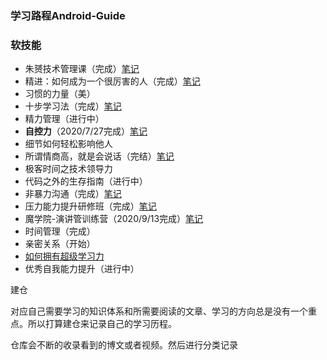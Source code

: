 ### 学习路程Android-Guide

### 软技能

* 朱赟技术管理课（完成）[笔记](https://mubu.com/doc7kuQuMkW6Xl)
* 精进：如何成为一个很厉害的人（完成）[笔记](https://share.mubu.com/doc/5s1W0MNP6wR)
* 习惯的力量（美）
* 十步学习法（完成）[笔记](https://share.mubu.com/doc/ZJD1irjfwR)
* 精力管理（进行中）
* **自控力**（2020/7/27完成）[笔记](输出文章/软技能/自控力.md)
* 细节如何轻松影响他人
* 所谓情商高，就是会说话（完结）[笔记](https://share.mubu.com/doc/2c9IDnpB6gR)
* 极客时间之技术领导力
* 代码之外的生存指南（进行中）
* 非暴力沟通（完成）[笔记](输出文章/软技能/非暴力沟通.md)
* 压力能力提升研修班（完成）[笔记](https://share.mubu.com/doc/KHzngxjmgR)
* 魔学院-演讲管训练营（2020/9/13完成）[笔记](https://share.mubu.com/doc/2ekk9HavR95)
* 时间管理（完成）
* 亲密关系（开始）
* [如何拥有超级学习力](https://time.geekbang.org/column/article/268119?code=mnlX9myIkj-PkMGc7G76164cgb4a9m-pk7Dr0u4136s%3D)
* 优秀自我能力提升（进行中）

建仓

对应自己需要学习的知识体系和所需要阅读的文章、学习的方向总是没有一个重点。所以打算建仓来记录自己的学习历程。

仓库会不断的收录看到的博文或者视频。然后进行分类记录

